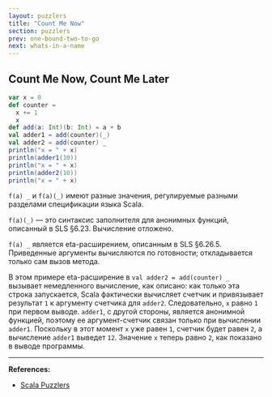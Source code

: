 ```yaml
---
layout: puzzlers
title: "Count Me Now"
section: puzzlers
prev: one-bound-two-to-go
next: whats-in-a-name
---
```


## Count Me Now, Count Me Later

```scala mdoc
var x = 0
def counter = 
  x += 1
  x
def add(a: Int)(b: Int) = a + b
val adder1 = add(counter)(_)
val adder2 = add(counter) _
println("x = " + x)
println(adder1(10))
println("x = " + x)
println(adder2(10))
println("x = " + x)
```

`f(a) _` и `f(a)(_)` имеют разные значения, регулируемые разными разделами спецификации языка Scala. 

`f(a)(_)` — это синтаксис заполнителя для анонимных функций, описанный в SLS §6.23. Вычисление отложено. 

`f(a) _` является eta-расширением, описанным в SLS §6.26.5. 
Приведенные аргументы вычисляются по готовности; откладывается только сам вызов метода. 

В этом примере eta-расширение в `val adder2 = add(counter) _` 
вызывает немедленного вычисление, как описано: 
как только эта строка запускается, Scala фактически вычисляет счетчик 
и привязывает результат `1` к аргументу счетчика для `adder2`. 
Следовательно, `x` равно `1` при первом выводе. 
`adder1`, с другой стороны, является анонимной функцией, 
поэтому ее аргумент-счетчик связан только при вычислении `adder1`. 
Поскольку в этот момент `x` уже равен `1`, счетчик будет равен `2`, а вычисление `adder1` выведет `12`. 
Значение `x` теперь равно `2`, как показано в выводе программы.


---

**References:**
- [Scala Puzzlers](https://scalapuzzlers.com/index.html#pzzlr-022)
